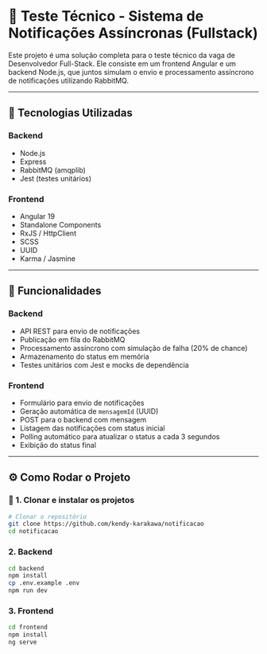# 🧪 Teste Técnico - Sistema de Notificações Assíncronas (Fullstack)

Este projeto é uma solução completa para o teste técnico da vaga de Desenvolvedor Full-Stack. Ele consiste em um frontend Angular e um backend Node.js, que juntos simulam o envio e processamento assíncrono de notificações utilizando RabbitMQ.

---

## 🔧 Tecnologias Utilizadas

### Backend

- Node.js
- Express
- RabbitMQ (amqplib)
- Jest (testes unitários)

### Frontend

- Angular 19
- Standalone Components
- RxJS / HttpClient
- SCSS
- UUID
- Karma / Jasmine

---

## 🚀 Funcionalidades

### Backend

- API REST para envio de notificações
- Publicação em fila do RabbitMQ
- Processamento assíncrono com simulação de falha (20% de chance)
- Armazenamento do status em memória
- Testes unitários com Jest e mocks de dependência

### Frontend

- Formulário para envio de notificações
- Geração automática de `mensagemId` (UUID)
- POST para o backend com mensagem
- Listagem das notificações com status inicial
- Polling automático para atualizar o status a cada 3 segundos
- Exibição do status final

---

## ⚙️ Como Rodar o Projeto

### 🔹 1. Clonar e instalar os projetos

```bash
# Clonar o repositório
git clone https://github.com/kendy-karakawa/notificacao
cd notificacao
```

### 2. Backend

```bash
cd backend
npm install
cp .env.example .env
npm run dev
```

### 3. Frontend

```bash
cd frontend
npm install
ng serve
```


